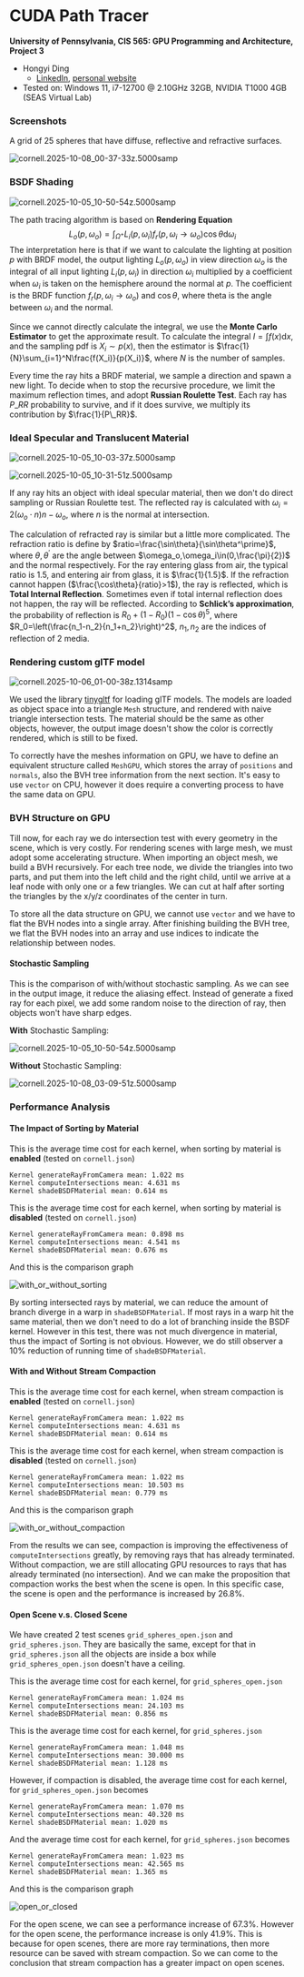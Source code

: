 CUDA Path Tracer
================

**University of Pennsylvania, CIS 565: GPU Programming and Architecture, Project 3**

* Hongyi Ding
  * [LinkedIn](https://www.linkedin.com/in/hongyi-ding/), [personal website](https://johnnyding.com/)
* Tested on: Windows 11, i7-12700 @ 2.10GHz 32GB, NVIDIA T1000 4GB (SEAS Virtual Lab)

### Screenshots

A grid of 25 spheres that have diffuse, reflective and refractive surfaces.

![cornell.2025-10-08_00-37-33z.5000samp](img/cornell.2025-10-08_00-37-33z.5000samp.png)

### BSDF Shading

![cornell.2025-10-05_10-50-54z.5000samp](img/cornell.2025-10-05_10-50-54z.5000samp.png)

The path tracing algorithm is based on **Rendering Equation**
$$
L_o(p,\omega_o)=\int_{\Omega^+}L_i(p,\omega_i)f_r(p,\omega_i\to\omega_o)\cos\theta \mathrm{d}\omega_i
$$
The interpretation here is that if we want to calculate the lighting at position $p$ with BRDF model, the output lighting $L_o(p,\omega_o)$ in view direction $\omega_o$ is the integral of all input lighting $L_i(p,\omega_i)$ in direction $\omega_i$ multiplied by a coefficient when $\omega_i$ is taken on the hemisphere around the normal at $p$. The coefficient is the BRDF function $f_r(p,\omega_i\to\omega_o)$ and $\cos\theta$, where theta is the angle between $\omega_i$ and the normal.

Since we cannot directly calculate the integral, we use the **Monte Carlo Estimator** to get the approximate result. To calculate the integral $I=\int f(x)\mathrm{d}x$, and the sampling pdf is $X_i\sim p(x)$, then the estimator is $\frac{1}{N}\sum_{i=1}^N\frac{f(X_i)}{p(X_i)}$, where $N$ is the number of samples.

Every time the ray hits a BRDF material, we sample a direction and spawn a new light. To decide when to stop the recursive procedure, we limit the maximum reflection times, and adopt **Russian Roulette Test**. Each ray has $P\_RR$ probability to survive, and if it does survive, we multiply its contribution by $\frac{1}{P\_RR}$.

### Ideal Specular and Translucent Material

![cornell.2025-10-05_10-03-37z.5000samp](img/cornell.2025-10-05_10-03-37z.5000samp.png)

![cornell.2025-10-05_10-31-51z.5000samp](img/cornell.2025-10-05_10-31-51z.5000samp.png)

If any ray hits an object with ideal specular material, then we don't do direct sampling or Russian Roulette test. The reflected ray is calculated with $\omega_i=2(\omega_o\cdot n)n-\omega_o$, where $n$ is the normal at intersection.

The calculation of refracted ray is similar but a little more complicated. The refraction ratio is define by $ratio=\frac{\sin\theta}{\sin\theta^\prime}$, where $\theta,\theta^\prime$ are the angle between $\omega_o,\omega_i\in(0,\frac{\pi}{2})$ and the normal respectively. For the ray entering glass from air, the typical ratio is 1.5, and entering air from glass, it is $\frac{1}{1.5}$. If the refraction cannot happen ($\frac{\cos\theta}{ratio}>1$), the ray is reflected, which is **Total Internal Reflection**. Sometimes even if total internal reflection does not happen, the ray will be reflected. According to **Schlick’s approximation**, the probability of reflection is $R_0+(1-R_0)(1-\cos\theta)^5$, where $R_0=\left(\frac{n_1-n_2}{n_1+n_2}\right)^2$, $n_1,n_2$ are the indices of reflection of 2 media.

### Rendering custom glTF model

![cornell.2025-10-06_01-00-38z.1314samp](img/cornell.2025-10-06_01-00-38z.1314samp.png)

We used the library [tinygltf](https://github.com/syoyo/tinygltf/tree/release) for loading glTF models. The models are loaded as object space into a triangle `Mesh` structure, and rendered with naive triangle intersection tests. The material should be the same as other objects, however, the output image doesn't show the color is correctly rendered, which is still to be fixed.

To correctly have the meshes information on GPU, we have to define an equivalent structure called `MeshGPU`, which stores the array of `positions` and `normals`, also the BVH tree information from the next section. It's easy to use `vector` on CPU, however it does require a converting process to have the same data on GPU.

### BVH Structure on GPU

Till now, for each ray we do intersection test with every geometry in the scene, which is very costly. For rendering scenes with large mesh, we must adopt some accelerating structure. When importing an object mesh, we build a BVH recursively. For each tree node, we divide the triangles into two parts, and put them into the left child and the right child, until we arrive at a leaf node with only one or a few triangles. We can cut at half after sorting the triangles by the x/y/z coordinates of the center in turn.

To store all the data structure on GPU, we cannot use `vector` and we have to flat the BVH nodes into a single array. After finishing building the BVH tree, we flat the BVH nodes into an array and use indices to indicate the relationship between nodes.

#### Stochastic Sampling

This is the comparison of with/without stochastic sampling. As we can see in the output image, it reduce the aliasing effect. Instead of generate a fixed ray for each pixel, we add some random noise to the direction of ray, then objects won't have sharp edges.

**With** Stochastic Sampling:

![cornell.2025-10-05_10-50-54z.5000samp](img/cornell.2025-10-05_10-50-54z.5000samp.png)

**Without** Stochastic Sampling:

![cornell.2025-10-08_03-09-51z.5000samp](img/cornell.2025-10-08_03-09-51z.5000samp.png)

### Performance Analysis

#### The Impact of Sorting by Material

This is the average time cost for each kernel, when sorting by material is **enabled** (tested on `cornell.json`)

```
Kernel generateRayFromCamera mean: 1.022 ms
Kernel computeIntersections mean: 4.631 ms
Kernel shadeBSDFMaterial mean: 0.614 ms
```

This is the average time cost for each kernel, when sorting by material is **disabled** (tested on `cornell.json`)

```
Kernel generateRayFromCamera mean: 0.898 ms
Kernel computeIntersections mean: 4.541 ms
Kernel shadeBSDFMaterial mean: 0.676 ms
```

And this is the comparison graph

![with_or_without_sorting](img/with_or_without_sorting.png)

By sorting intersected rays by material, we can reduce the amount of branch diverge in a warp in `shadeBSDFMaterial`. If most rays in a warp hit the same material, then we don't need to do a lot of branching inside the BSDF kernel. However in this test, there was not much divergence in material, thus the impact of Sorting is not obvious. However, we do still observer a 10% reduction of running time of `shadeBSDFMaterial`.

#### With and Without Stream Compaction

This is the average time cost for each kernel, when stream compaction is **enabled** (tested on `cornell.json`)

```
Kernel generateRayFromCamera mean: 1.022 ms
Kernel computeIntersections mean: 4.631 ms
Kernel shadeBSDFMaterial mean: 0.614 ms
```

This is the average time cost for each kernel, when stream compaction is **disabled** (tested on `cornell.json`)

```
Kernel generateRayFromCamera mean: 1.022 ms
Kernel computeIntersections mean: 10.503 ms
Kernel shadeBSDFMaterial mean: 0.779 ms
```

And this is the comparison graph

![with_or_without_compaction](img/with_or_without_compaction.png)

From the results we can see, compaction is improving the effectiveness of `computeIntersections` greatly, by removing rays that has already terminated. Without compaction, we are still allocating GPU resources to rays that has already terminated (no intersection). And we can make the proposition that compaction works the best when the scene is open. In this specific case, the scene is open and the performance is increased by 26.8%.

#### Open Scene v.s. Closed Scene

We have created 2 test scenes `grid_spheres_open.json` and `grid_spheres.json`. They are basically the same, except for that in `grid_spheres.json` all the objects are inside a box while `grid_spheres_open.json` doesn't have a ceiling.

This is the average time cost for each kernel, for `grid_spheres_open.json`

```
Kernel generateRayFromCamera mean: 1.024 ms
Kernel computeIntersections mean: 24.103 ms
Kernel shadeBSDFMaterial mean: 0.856 ms
```

This is the average time cost for each kernel, for `grid_spheres.json`

```
Kernel generateRayFromCamera mean: 1.048 ms
Kernel computeIntersections mean: 30.000 ms
Kernel shadeBSDFMaterial mean: 1.128 ms
```

However, if compaction is disabled, the average time cost for each kernel, for `grid_spheres_open.json` becomes

```
Kernel generateRayFromCamera mean: 1.070 ms
Kernel computeIntersections mean: 40.320 ms
Kernel shadeBSDFMaterial mean: 1.020 ms
```

And the average time cost for each kernel, for `grid_spheres.json` becomes

```
Kernel generateRayFromCamera mean: 1.023 ms
Kernel computeIntersections mean: 42.565 ms
Kernel shadeBSDFMaterial mean: 1.365 ms
```

And this is the comparison graph

![open_or_closed](img/open_or_closed.png)

For the open scene, we can see a performance increase of 67.3%. However for the open scene, the performance increase is only 41.9%. This is because for open scenes, there are more ray terminations, then more resource can be saved with stream compaction. So we can come to the conclusion that stream compaction has a greater impact on open scenes.